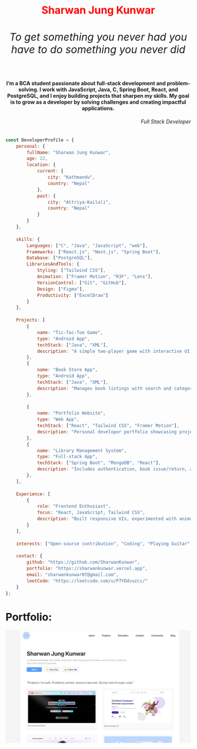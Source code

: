 <h1 align="center"><span style="color:red;">Sharwan Jung Kunwar </span><br><span><h6>To get something you never had you have to do something you never did</h6></span></h1>
<h4 align="center">
I’m a BCA student passionate about full-stack development and problem-solving. I work with JavaScript, Java, C, Spring Boot, React, and PostgreSQL, and I enjoy building projects that sharpen my skills. My goal is to grow as a developer by solving challenges and creating impactful applications.</h4>
<h6 align="end">Full Stack Developer</h6>


```js
const DeveloperProfile = {
    personal: {
        fullName: "Sharwan Jung Kunwar",
        age: 22,
        location: {
            current: {
                city: "Kathmandu",
                country: "Nepal"
            },
            past: {
                city: "Attriya-Kailali",
                country: "Nepal"
            }
        }
    },

    skills: {
        Languages: ["C", "Java", "JavaScript", "web"],
        Frameworks: ["React.js", "Next.js", "Spring Boot"],
        Database: ["PostgreSQL"],
        LibrariesAndTools: {
            Styling: ["Tailwind CSS"],
            Animation: ["Framer Motion", "R3F", "Lens"],
            VersionControl: ["Git", "GitHub"],
            Design: ["Figma"],
            Productivity: ["ExcelDraw"]
        }
    },

    Projects: [
        {
            name: "Tic-Tac-Toe Game",
            type: "Android App",
            techStack: ["Java", "XML"],
            description: "A simple two-player game with interactive UI and animations."
        },
        {
            name: "Book Store App",
            type: "Android App",
            techStack: ["Java", "XML"],
            description: "Manages book listings with search and categorization features."
        },
    
        {
            name: "Portfolio Website",
            type: "Web App",
            techStack: ["React", "Tailwind CSS", "Framer Motion"],
            description: "Personal developer portfolio showcasing projects and skills."
        },
        {
            name: "Library Management System",
            type: "Full-stack App",
            techStack: ["Spring Boot", "MongoDB", "React"],
            description: "Includes authentication, book issue/return, and barcode scanner integration."
        },
    ],

    Experience: [
        {
            role: "Frontend Enthusiast",
            focus: "React, JavaScript, Tailwind CSS",
            description: "Built responsive UIs, experimented with animations, and contributed to web projects."
        }
    ],

    interests: ["Open-source contribution", "Coding", "Playing Guitar", "Exploring new tech", "Boxing"],

    contact: {
        github: "https://github.com/SharwanKunwar",
        portfolio: "https://sharwankunwar.vercel.app",
        email: "sharwankunwar07@gmail.com",
        leetCode: "https://leetcode.com/u/P7YDdvuzcc/"
    }
};

```

# Portfolio:
[![portfolio](https://github.com/SharwanKunwar/sharwanKunwar/blob/main/web.png)](https://sharwankunwar.vercel.app/)


